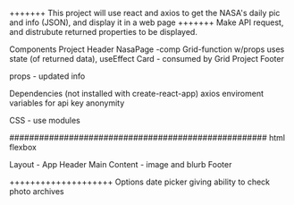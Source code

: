 +++++++ 
This project will use react and axios to get the NASA's daily pic and info (JSON), and display
it in a web page
+++++++
Make API request, and distrubute returned properties to be displayed.

Components
    Project Header
    NasaPage -comp
        Grid-function w/props
            uses state (of returned data), useEffect
             Card - consumed by Grid
    Project Footer

props - updated info

Dependencies (not installed with create-react-app)
    axios
    enviroment variables for api key anonymity

CSS  - use modules

####################################################
html
flexbox

Layout -
 App
   Header
   Main
    Content - image and blurb
   Footer

++++++++++++++++++++
Options 
    date picker giving ability to check photo archives

